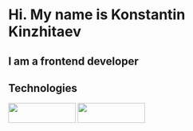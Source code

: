 # Hi. My name is Konstantin Kinzhitaev
## I am a frontend developer

## Technologies
<img src="https://img.shields.io/badge/HTML5-00BFFF?style=for-the-badge&logo=HTML5&logoColor=E34F26" width="135" height="40" display="inline-block">
<img src="https://img.shields.io/badge/css3-00BFFF?style=for-the-badge&logo=css3&logoColor=1572B6" width="135" height="40" display="inline-block">